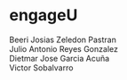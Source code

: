 # engageU

Beeri Josias Zeledon Pastran<br>
Julio Antonio Reyes Gonzalez<br>
Dietmar Jose Garcia Acuña<br>
Victor Sobalvarro<br>
